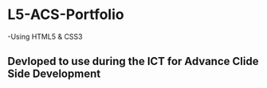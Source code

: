 # L5-ACS-Portfolio

-Using HTML5 & CSS3

## Devloped to use during the ICT for Advance Clide Side Development
